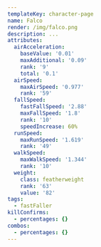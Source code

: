 ```yaml
---
templateKey: character-page
name: Falco
render: /img/falco.png
description: ...
attributes:
  airAcceleration:
    baseValue: '0.01'
    maxAdditional: '0.09'
    rank: '9'
    total: '0.1'
  airSpeed:
    maxAirSpeed: '0.977'
    rank: '59'
  fallSpeed:
    fastFallSpeed: '2.88'
    maxFallSpeed: '1.8'
    rank: '10'
    speedIncrease: 60%
  runSpeed:
    maxRunSpeed: '1.619'
    rank: '49'
  walkSpeed:
    maxWalkSpeed: '1.344'
    rank: '10'
  weight:
    class: featherweight
    rank: '63'
    value: '82'
tags:
  - fastFaller
killConfirms:
  - percentages: {}
combos:
  - percentages: {}
---
```


